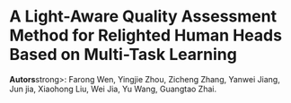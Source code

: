 # A Light-Aware Quality Assessment Method for Relighted Human Heads Based on Multi-Task Learning


<p><strong>Autors</strong>strong>: Farong Wen, Yingjie Zhou, Zicheng Zhang, Yanwei Jiang, Jun jia, Xiaohong Liu, Wei Jia, Yu Wang, Guangtao Zhai.</p>
